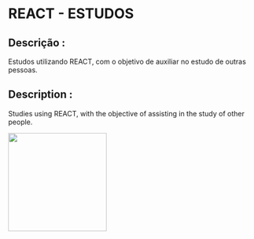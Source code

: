 # REACT - ESTUDOS

## Descrição :
Estudos utilizando REACT, com o objetivo de auxiliar no estudo de outras pessoas.

## Description :
Studies using REACT, with the objective of assisting in the study of other people.

<a href="https://pt-br.reactjs.org/"> <img src="https://storage.googleapis.com/eldarion-site/media/images/2016/11/14/react.png" width="200" height = "200" ></a>
